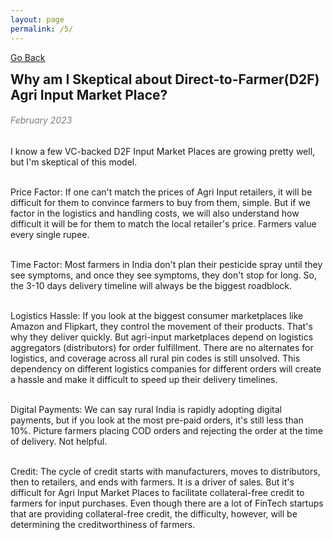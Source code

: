 ```yaml
---
layout: page
permalink: /5/
---
```

[Go Back](/blog/)
<h2 style="margin: 0;">Why am I Skeptical about Direct-to-Farmer(D2F) Agri Input Market Place?</h2><dr>
<h6 style="color: #7D7D7D;" >February 2023</h6><dr>
I know a few VC-backed D2F Input Market Places are growing pretty well, but I'm skeptical of this model.<br><br>

Price Factor: If one can't match the prices of Agri Input retailers, it will be difficult for them to convince farmers to buy from them, simple. But if we factor in the logistics and handling costs, we will also understand how difficult it will be for them to match the local retailer's price. Farmers value every single rupee.<br><br>

Time Factor: Most farmers in India don't plan their pesticide spray until they see symptoms, and once they see symptoms, they don't stop for long. So, the 3-10 days delivery timeline will always be the biggest roadblock.<br><br>

Logistics Hassle: If you look at the biggest consumer marketplaces like Amazon and Flipkart, they control the movement of their products. That's why they deliver quickly. But agri-input marketplaces depend on logistics aggregators (distributors) for order fulfillment. There are no alternates for logistics, and coverage across all rural pin codes is still unsolved. This dependency on different logistics companies for different orders will create a hassle and make it difficult to speed up their delivery timelines.<br><br>

Digital Payments: We can say rural India is rapidly adopting digital payments, but if you look at the most pre-paid orders, it's still less than 10%. Picture farmers placing COD orders and rejecting the order at the time of delivery. Not helpful.<br><br>

Credit: The cycle of credit starts with manufacturers, moves to distributors, then to retailers, and ends with farmers. It is a driver of sales. But it's difficult for Agri Input Market Places to facilitate collateral-free credit to farmers for input purchases. Even though there are a lot of FinTech startups that are providing collateral-free credit, the difficulty, however, will be determining the creditworthiness of farmers.